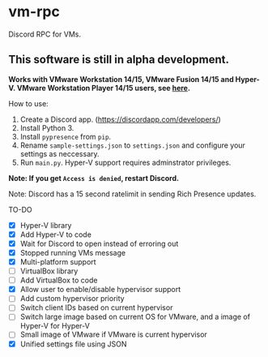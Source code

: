 # vm-rpc

Discord RPC for VMs. 

## This software is still in alpha development.

**Works with VMware Workstation 14/15, VMware Fusion 14/15 and Hyper-V. VMware Workstation Player 14/15 users, see [here](https://github.com/dhinakg/vm-rpc/blob/master/vix.md).**

How to use:

1. Create a Discord app. (https://discordapp.com/developers/)
2. Install Python 3.
3. Install `pypresence` from `pip`.
4. Rename `sample-settings.json` to `settings.json` and configure your settings as neccessary.
5. Run `main.py`. Hyper-V support requires adminstrator privileges.

**Note: If you get `Access is denied`, restart Discord.**

Note: Discord has a 15 second ratelimit in sending Rich Presence updates.

TO-DO

- [x] Hyper-V library
- [x] Add Hyper-V to code
- [X] Wait for Discord to open instead of erroring out
- [X] Stopped running VMs message
- [X] Multi-platform support
- [ ] VirtualBox library
- [ ] Add VirtualBox to code
- [X] Allow user to enable/disable hypervisor support
- [ ] Add custom hypervisor priority
- [ ] Switch client IDs based on current hypervisor
- [ ] Switch large image based on current OS for VMware, and a image of Hyper-V for Hyper-V
- [ ] Small image of VMware if VMware is current hypervisor
- [X] Unified settings file using JSON